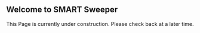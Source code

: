 ## Welcome to SMART Sweeper

This Page is currently under construction.  Please check back at a later time.
